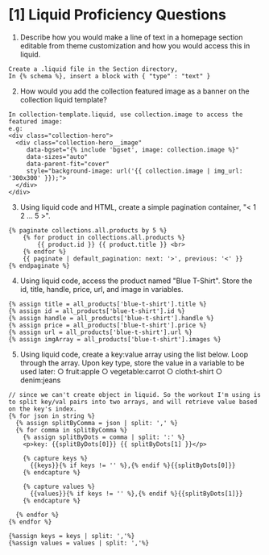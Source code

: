 # [1] Liquid Proficiency Questions

1. Describe how you would make a line of text in a homepage section editable from theme customization and how you would access this in liquid.
```
Create a .liquid file in the Section directory,
In {% schema %}, insert a block with { "type" : "text" }
```
2. How would you add the collection featured image as a banner on the collection liquid template?
```
In collection-template.liquid, use collection.image to access the featured image:
e.g: 
<div class="collection-hero">
  <div class="collection-hero__image"
     data-bgset="{% include 'bgset', image: collection.image %}"
     data-sizes="auto"
     data-parent-fit="cover"
     style="background-image: url('{{ collection.image | img_url: '300x300' }});">  
  </div>  
</div>
```
3. Using liquid code and HTML, create a simple pagination container, "< 1 2 ... 5 >".

```
{% paginate collections.all.products by 5 %}   
	{% for product in collections.all.products %}
		{{ product.id }} {{ product.title }} <br>
	{% endfor %} 
	{{ paginate | default_pagination: next: '>', previous: '<' }}
{% endpaginate %}
``` 

4. Using liquid code, access the product named "Blue T-Shirt". Store the id, title, handle, price, url, and image in variables.
```		    
{% assign title = all_products['blue-t-shirt'].title %}
{% assign id = all_products['blue-t-shirt'].id %}
{% assign handle = all_products['blue-t-shirt'].handle %}
{% assign price = all_products['blue-t-shirt'].price %}
{% assign url = all_products['blue-t-shirt'].url %}
{% assign imgArray = all_products['blue-t-shirt'].images %}
```	    
	    
5. Using liquid code, create a key:value array using the list below. Loop through the array. Upon key type, store the value in a variable to be used later:
		○ fruit:apple
		○ vegetable:carrot
		○ cloth:t-shirt
		○ denim:jeans
 
```
// since we can't create object in liquid. So the workout I'm using is to split key/val pairs into two arrays, and will retrieve value based on the key's index. 
{% for json in string %}
  {% assign splitByComma = json | split: ',' %}
  {% for comma in splitByComma %}
    {% assign splitByDots = comma | split: ':' %}
    <p>key: {{splitByDots[0]}} {{ splitByDots[1] }}</p> 
    
    {% capture keys %}   
      {{keys}}{% if keys != '' %},{% endif %}{{splitByDots[0]}}
    {% endcapture %}

    {% capture values %}   
      {{values}}{% if keys != '' %},{% endif %}{{splitByDots[1]}}
    {% endcapture %}

  {% endfor %}
{% endfor %}

{%assign keys = keys | split: ','%}
{%assign values = values | split: ','%}

```
